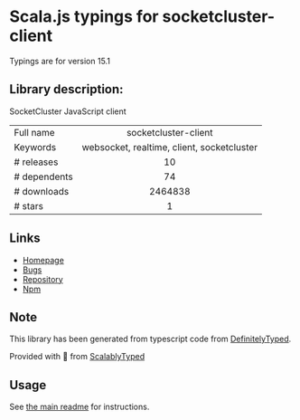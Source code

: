 
# Scala.js typings for socketcluster-client

Typings are for version 15.1

## Library description:
SocketCluster JavaScript client

|                    |                 |
| ------------------ | :-------------: |
| Full name          | socketcluster-client |
| Keywords           | websocket, realtime, client, socketcluster |
| # releases         | 10 |
| # dependents       | 74 |
| # downloads        | 2464838 |
| # stars            | 1 |

## Links
- [Homepage](https://socketcluster.io/)
- [Bugs](https://github.com/SocketCluster/socketcluster-client/issues)
- [Repository](https://github.com/SocketCluster/socketcluster-client)
- [Npm](https://www.npmjs.com/package/socketcluster-client)
    


## Note
This library has been generated from typescript code from [DefinitelyTyped](https://definitelytyped.org).

Provided with :purple_heart: from [ScalablyTyped](https://github.com/oyvindberg/ScalablyTyped)

## Usage
See [the main readme](../../readme.md) for instructions.



